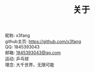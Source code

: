 ﻿---
title: 关于
hidemeta: true
---
昵称: x3fang    
github主页: https://github.com/x3fang      
QQ: 1845393043    
邮箱: 1845393043@qq.com    
运动: 乒乓球    
理念: 大千世界，无限可能
